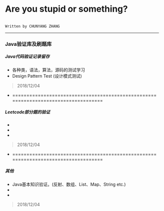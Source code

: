 # Are you stupid or something?

                                                                                  Written by CHUNYANG ZHANG
---
### Java验证库及刷题库
##### Java代码验证记录留存
* 各种类，语法，算法，源码的测试学习
* Design Pattern Test (设计模式测试)
> 2018/12/04
 
* ===================================================================================
##### Leetcode部分题的验证
* 
* 
* 
> 2018/12/04
* ===================================================================================
##### 其他
* Java基本知识验证。(反射、数组、List、Map、String etc.)
* 
* 
> 2018/12/04

